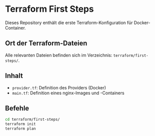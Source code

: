 # Terraform First Steps

Dieses Repository enthält die erste Terraform-Konfiguration für Docker-Container.

## Ort der Terraform-Dateien

Alle relevanten Dateien befinden sich im Verzeichnis: `terraform/first-steps/`.

## Inhalt

- `provider.tf`: Definition des Providers (Docker)
- `main.tf`: Definition eines nginx-Images und -Containers

## Befehle

```bash
cd terraform/first-steps/
terraform init
terraform plan
